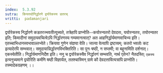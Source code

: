 ```yaml
---
index:  5.3.92
sutra:  कियत्तदोनिर्द्धारणे द्वयोरेकस्य डतरच्
vritti:  padamanjari
---
```


द्वयोरेकस्य निर्द्धारणे कडतरज्भवतीत्युच्यते, तत्रेहापि प्राप्नोति--कयोरन्यतरो देवदत्तः, ययोरन्यतरः, तयोरन्यतर इति; किमादीनां समुदायवचित्वेऽपि निर्द्धारणस्य गम्यमानत्वात्? अत आहनिर्द्धार्यमाणवाचिभ्य इति। एतच्चाभिधानस्वभावाल्लभ्येते। क्रियया गुणेन संज्ञया वेति। जात्या वेत्यापि द्रष्टव्यम्; कतरो भवतोः कट इत्यादेरपि सम्भवात्।
समुदायान्निर्द्धारणविभक्तिरिति। सा पुनः षष्ठी, न सप्तमी; वा बहूनामिति दर्शनात्। एकस्येतीति। निर्द्धार्यमाणनिर्देश इति। ननु च द्वयोरेकस्यैव निर्द्धारणं सम्भवति, नार्थ एतेन? नैतदस्ति; `एकस्य` इत्यनुच्यमाने द्वयोरिति कर्मणि षष्ठी विज्ञायेत, ततश्चास्मिन् ग्रामे कौ देवदत्तावित्यत्रापि प्राप्नोति। तस्मादेकग्रहणम् ।।

